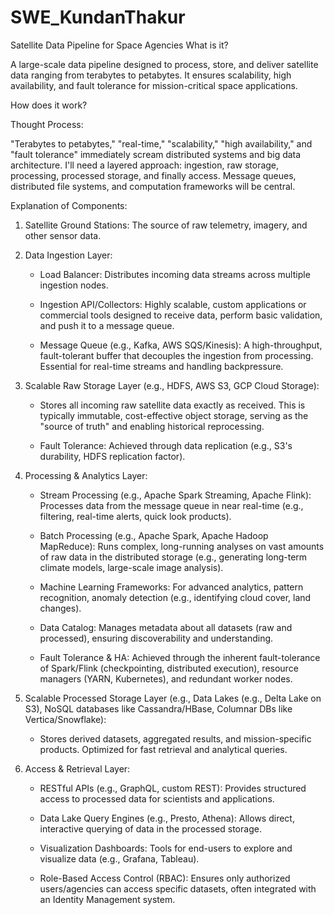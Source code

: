 # SWE_KundanThakur
Satellite Data Pipeline for Space Agencies
What is it?


A large-scale data pipeline designed to process, store, and deliver satellite data ranging from terabytes to petabytes. It ensures scalability, high availability, and fault tolerance for mission-critical space applications.

How does it work?


Thought Process:

"Terabytes to petabytes," "real-time," "scalability," "high availability," and "fault tolerance" immediately scream distributed systems and big data architecture. I'll need a layered approach: ingestion, raw storage, processing, processed storage, and finally access. Message queues, distributed file systems, and computation frameworks will be central.

Explanation of Components:


1. Satellite Ground Stations: The source of raw telemetry, imagery, and other sensor data.

2. Data Ingestion Layer:
	- Load Balancer: Distributes incoming data streams across multiple ingestion nodes.

	- Ingestion API/Collectors: Highly scalable, custom applications or commercial tools designed to receive data, perform basic validation, and push it to a message queue.

	- Message Queue (e.g., Kafka, AWS SQS/Kinesis): A high-throughput, fault-tolerant buffer that decouples the ingestion from processing. Essential for real-time streams and handling backpressure.


3. Scalable Raw Storage Layer (e.g., HDFS, AWS S3, GCP Cloud Storage):
	- Stores all incoming raw satellite data exactly as received. This is typically immutable, cost-effective object storage, serving as the "source of truth" and enabling historical reprocessing.

	- Fault Tolerance: Achieved through data replication (e.g., S3's durability, HDFS replication factor).


4. Processing & Analytics Layer:
	- Stream Processing (e.g., Apache Spark Streaming, Apache Flink): Processes data from the message queue in near real-time (e.g., filtering, real-time alerts, quick look products).

	- Batch Processing (e.g., Apache Spark, Apache Hadoop MapReduce): Runs complex, long-running analyses on vast amounts of raw data in the distributed storage (e.g., generating long-term climate models, large-scale image analysis).

	- Machine Learning Frameworks: For advanced analytics, pattern recognition, anomaly detection (e.g., identifying cloud cover, land changes).

	- Data Catalog: Manages metadata about all datasets (raw and processed), ensuring discoverability and understanding.

	- Fault Tolerance & HA: Achieved through the inherent fault-tolerance of Spark/Flink (checkpointing, distributed execution), resource managers (YARN, Kubernetes), and redundant worker nodes.


5. Scalable Processed Storage Layer (e.g., Data Lakes (e.g., Delta Lake on S3), NoSQL databases like Cassandra/HBase, Columnar DBs like Vertica/Snowflake):
	- Stores derived datasets, aggregated results, and mission-specific products. Optimized for fast retrieval and analytical queries.


6. Access & Retrieval Layer:
	- RESTful APIs (e.g., GraphQL, custom REST): Provides structured access to processed data for scientists and applications.

	- Data Lake Query Engines (e.g., Presto, Athena): Allows direct, interactive querying of data in the processed storage.

	- Visualization Dashboards: Tools for end-users to explore and visualize data (e.g., Grafana, Tableau).

	- Role-Based Access Control (RBAC): Ensures only authorized users/agencies can access specific datasets, often integrated with an Identity Management system.
